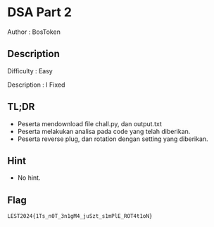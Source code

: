 # DSA Part 2

Author : BosToken

## Description

Difficulty : Easy

Description : I Fixed

## TL;DR

- Peserta mendownload file chall.py, dan output.txt
- Peserta melakukan analisa pada code yang telah diberikan.
- Peserta reverse plug, dan rotation dengan setting yang diberikan.

## Hint 

- No hint.

## Flag

```
LEST2024{1Ts_n0T_3n1gM4_juSzt_s1mPlE_ROT4t1oN}
```
